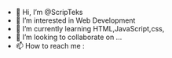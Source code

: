 - 👋 Hi, I’m @ScripTeks
- 👀 I’m interested in Web Development
- 🌱 I’m currently learning HTML,JavaScript,css,
- 💞️ I’m looking to collaborate on ...
- 📫 How to reach me : 

<!---
1ksfps/1ksfps is a ✨ special ✨ repository because its `README.md` (this file) appears on your GitHub profile.
You can click the Preview link to take a look at your changes.
--->
